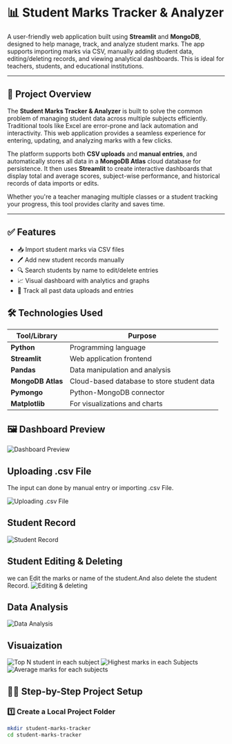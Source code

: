 # 📊 Student Marks Tracker & Analyzer

A user-friendly web application built using **Streamlit** and **MongoDB**, designed to help manage, track, and analyze student marks. The app supports importing marks via CSV, manually adding student data, editing/deleting records, and viewing analytical dashboards. This is ideal for teachers, students, and educational institutions.

---

## 📖 Project Overview

The **Student Marks Tracker & Analyzer** is built to solve the common problem of managing student data across multiple subjects efficiently. Traditional tools like Excel are error-prone and lack automation and interactivity. This web application provides a seamless experience for entering, updating, and analyzing marks with a few clicks.

The platform supports both **CSV uploads** and **manual entries**, and automatically stores all data in a **MongoDB Atlas** cloud database for persistence. It then uses **Streamlit** to create interactive dashboards that display total and average scores, subject-wise performance, and historical records of data imports or edits.

Whether you're a teacher managing multiple classes or a student tracking your progress, this tool provides clarity and saves time.

---

## ✅ Features

- 📥 Import student marks via CSV files
- 🖊️ Add new student records manually
- 🔍 Search students by name to edit/delete entries
- 📈 Visual dashboard with analytics and graphs
- 🧾 Track all past data uploads and entries

## 🛠️ Technologies Used

| Tool/Library      | Purpose                                     |
|-------------------|---------------------------------------------|
| **Python**        | Programming language                        |
| **Streamlit**     | Web application frontend                    |
| **Pandas**        | Data manipulation and analysis              |
| **MongoDB Atlas** | Cloud-based database to store student data  |
| **Pymongo**       | Python-MongoDB connector                    |
| **Matplotlib**    | For visualizations and charts               |


## 🖼️ Dashboard Preview

![Dashboard Preview](image\frontpage.png)

## Uploading .csv File
 The input can done by manual entry or importing .csv File.

![Uploading .csv File](image/upload.png)

## Student Record
![Student Record](<image/Student record.png>)

## Student Editing & Deleting
we can Edit the marks or name of the student.And also delete the student Record.
![Editing & deleting](<image\edit and delete.png>)

## Data Analysis
![Data Analysis](<image\data analysis.png>)

## Visuaization
![Top N student in each subject](<image\Top N.png>)
![Highest marks in each Subjects](<image\linegraph.png>)
![Average marks for each subjects](<image\donut chart.png>)

## 🧑‍💻 Step-by-Step Project Setup

### 1️⃣ Create a Local Project Folder

```bash
mkdir student-marks-tracker
cd student-marks-tracker